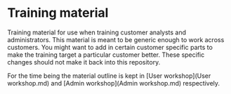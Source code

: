 # Training material

Training material for use when training customer analysts and administrators.
This material is meant to be generic enough to work across customers.
You might want to add in certain customer specific parts to make the training
target a particular customer better. These specific changes should not
make it back into this repository.

For the time being the material outline is kept in [User workshop](User workshop.md)
and [Admin workshop](Admin workshop.md) respectively.
